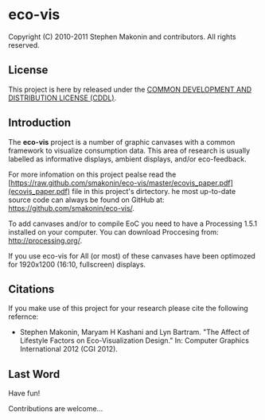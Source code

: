 eco-vis
=======

Copyright (C) 2010-2011 Stephen Makonin and contributors.
All rights reserved.

License
--------
This project is here by released under the [COMMON DEVELOPMENT AND DISTRIBUTION LICENSE (CDDL)](https://raw.github.com/smakonin/eco-vis/master/LICENSE).

Introduction
-------------
The **eco-vis** project is a number of graphic canvases with a common framework to visualize consumption data. This 
area of research is usually labelled as informative displays, ambient displays, and/or eco-feedback.

For more infomation on this project pealse read the [https://raw.github.com/smakonin/eco-vis/master/ecovis_paper.pdf](ecovis_paper.pdf) file in this project's dirtectory. he most
up-to-date source code can always be found on GitHub at: https://github.com/smakonin/eco-vis/.

To add canvases and/or to compile EoC you need to have a Processing 1.5.1 installed on your computer. You can 
download Proccesing from: http://processing.org/.

If you use eco-vis for All (or most) of these canvases have been optimozed for 1920x1200 
(16:10, fullscreen)  displays.

Citations
----------

If you make use of this project for your research please cite the following refernce:

* Stephen Makonin, Maryam H Kashani and Lyn Bartram. "The Affect of Lifestyle Factors on Eco-Visualization Design." In: Computer Graphics International 2012 (CGI 2012).

Last Word
----------
Have fun!

Contributions are welcome...
